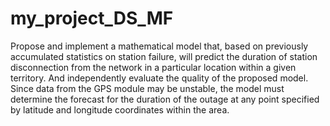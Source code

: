 # my_project_DS_MF
Propose and implement a mathematical model that, based on previously accumulated statistics on station failure, will predict the duration of station disconnection from the network in a particular location within a given territory. And independently evaluate the quality of the proposed model.
Since data from the GPS module may be unstable, the model must determine the forecast for the duration of the outage at any point specified by latitude and longitude coordinates within the area.
